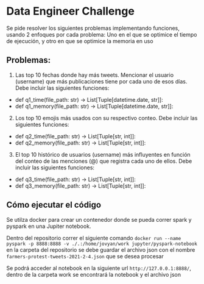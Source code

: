 # Data Engineer Challenge

Se pide resolver los siguientes problemas implementando funciones, usando 2 enfoques por cada problema: Uno en el que se optimice el tiempo de
ejecución, y otro en que se optimice la memoria en uso

## Problemas:
1. Las top 10 fechas donde hay más tweets. Mencionar el usuario (username) que más publicaciones tiene
por cada uno de esos días. Debe incluir las siguientes funciones:
  - def q1_time(file_path: str) -> List[Tuple[datetime.date, str]]:
  - def q1_memory(file_path: str) -> List[Tuple[datetime.date, str]]:

2. Los top 10 emojis más usados con su respectivo conteo. Debe incluir las siguientes funciones:
- def q2_time(file_path: str) -> List[Tuple[str, int]]:
- def q2_memory(file_path: str) -> List[Tuple[str, int]]:

3. El top 10 histórico de usuarios (username) más influyentes en función del conteo de las menciones (@)
que registra cada uno de ellos. Debe incluir las siguientes funciones:
  - def q3_time(file_path: str) -> List[Tuple[str, int]]:
  - def q3_memory(file_path: str) -> List[Tuple[str, int]]:

## Cómo ejecutar el código

Se utilza docker para crear un contenedor donde se pueda correr spark y pyspark en una Jupiter notebook.

Dentro del repositorio correr el siguiente comando `docker run --name pyspark -p 8888:8888 -v ./.:/home/jovyan/work jupyter/pyspark-notebook`
en la carpeta del repositorio se debe guardar el archivo json con el nombre `farmers-protest-tweets-2021-2-4.json` que se desea procesar

Se podrá acceder al notebook en la siguiente url `http://127.0.0.1:8888/`, dentro de la carpeta work se encontrará la notebook y el archivo json
